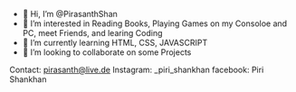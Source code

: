 - 👋 Hi, I’m @PirasanthShan
- 👀 I’m interested in Reading Books, Playing Games on my Consoloe and PC, meet Friends, and learing Coding
- 🌱 I’m currently learning HTML, CSS, JAVASCRIPT
- 💞️ I’m looking to collaborate on some Projects

Contact: pirasanth@live.de
Instagram: _piri_shankhan
facebook: Piri Shankhan

<!---
PirasanthShan/PirasanthShan is a ✨ special ✨ repository because its `README.md` (this file) appears on your GitHub profile.
You can click the Preview link to take a look at your changes.
--->
